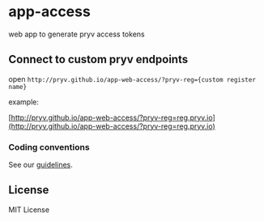 # app-access
web app to generate pryv access tokens

## Connect to custom pryv endpoints

open `http://pryv.github.io/app-web-access/?pryv-reg={custom register name}`

example:


[http://pryv.github.io/app-web-access/?pryv-reg=reg.pryv.io](http://pryv.github.io/app-web-access/?pryv-reg=reg.pryv.io)

### Coding conventions

See our [guidelines](https://pryv.github.io/guidelines/).

## License

MIT License